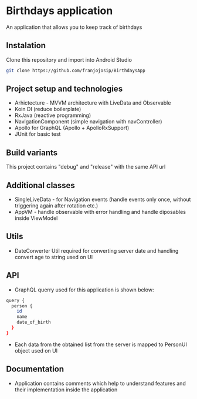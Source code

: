 # Birthdays application
An application that allows you to keep track of birthdays

## Instalation
Clone this repository and import into Android Studio
```bash
git clone https://github.com/franjojosip/BirthdaysApp
```

## Project setup and technologies
- Arhictecture - MVVM architecture with LiveData and Observable
- Koin DI (reduce boilerplate)
- RxJava (reactive programming)
- NavigationComponent (simple navigation with navController)
- Apollo for GraphQL (Apollo + ApolloRxSupport)
- JUnit for basic test

## Build variants
This project contains "debug" and "release" with the same API url

## Additional classes
- SingleLiveData - for Navigation events (handle events only once, without triggering again after rotation etc.)
- AppVM - handle observable with error handling and handle diposables inside ViewModel

## Utils
- DateConverter Util required for converting server date and handling convert age to string used on UI

## API
- GraphQL querry used for this application is shown below:
```bash
query {
  person {
    id
    name
    date_of_birth
  }
}
```
- Each data from the obtained list from the server is mapped to PersonUI object used on UI

## Documentation
- Application contains comments which help to understand features and their implementation inside the application
